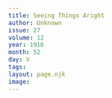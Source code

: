 ```yaml
---
title: Seeing Things Aright
author: Unknown
issue: 27
volume: 12
year: 1916
month: 52
day: V
tags:
layout: page.njk
image:
---
```






